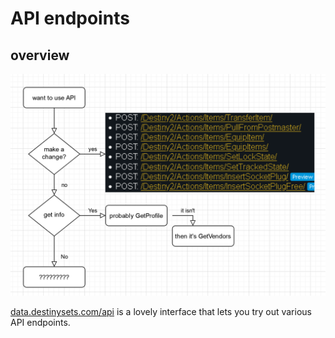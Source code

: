 # API endpoints

## overview

![](/img/flowchart.png)

[data.destinysets.com/api](https://data.destinysets.com/api) is a lovely interface that lets you try out various API endpoints.